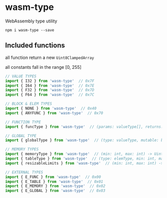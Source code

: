 # wasm-type
WebAssembly type utility

```npm i wasm-type --save```

## Included functions
all function return a new `Uint8ClampedArray`

all constants fall in the range \[0, 255]
```javascript
// VALUE TYPES
import { I32 } from 'wasm-type'  // 0x7F
import { I64 } from 'wasm-type'  // 0x7E
import { F32 } from 'wasm-type'  // 0x7D
import { F64 } from 'wasm-type'  // 0x7C

// BLOCK & ELEM TYPES
import { NONE } from 'wasm-type'  // 0x40
import { ANYFUNC } from 'wasm-type'  // 0x70

// FUNCTION TYPE
import { funcType } from 'wasm-type'  // (params: valueType[], returns: valueType[]) -> Uint8ClampedArray

// GLOBAL TYPE
import { globalType } from 'wasm-type'  // (type: valueType, mutable: bool) -> Uint8ClampedArray

// MEMORY TYPES
import { memoryType } from 'wasm-type'  // (min: int, max: int) -> Uint8ClampedArray
import { tableType } from 'wasm-type'  // (type: elemType, min: int, max: int) -> Uint8ClampedArray
import { resizableLimits } from 'wasm-type'  // (min: int, max: int) -> Uint8ClampedArray

// EXTERNAL TYPES
import { E_FUNC } from 'wasm-type'  // 0x00
import { E_TABLE } from 'wasm-type'  // 0x01
import { E_MEMORY } from 'wasm-type'  // 0x02
import { E_GLOBAL } from 'wasm-type'  // 0x03
```
